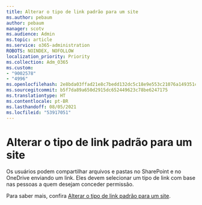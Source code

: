 ```yaml
---
title: Alterar o tipo de link padrão para um site
ms.author: pebaum
author: pebaum
manager: scotv
ms.audience: Admin
ms.topic: article
ms.service: o365-administration
ROBOTS: NOINDEX, NOFOLLOW
localization_priority: Priority
ms.collection: Adm_O365
ms.custom:
- "9002578"
- "4996"
ms.openlocfilehash: 2e8bda03ffad21e8c7bedd132dc5c18e9e553c21076a149351cc8d86d19b4d60
ms.sourcegitcommit: b5f7da89a650d2915dc652449623c78be6247175
ms.translationtype: HT
ms.contentlocale: pt-BR
ms.lasthandoff: 08/05/2021
ms.locfileid: "53917051"
---
```

# <a name="change-the-default-link-type-for-a-site"></a>Alterar o tipo de link padrão para um site

Os usuários podem compartilhar arquivos e pastas no SharePoint e no OneDrive enviando um link. Eles devem selecionar um tipo de link com base nas pessoas a quem desejam conceder permissão.

Para saber mais, confira [Alterar o tipo de link padrão para um site](/sharepoint/change-default-sharing-link).
